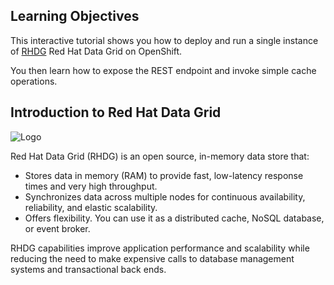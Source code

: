 ## Learning Objectives

This interactive tutorial shows you how to deploy and run a single instance of [RHDG](https://www.redhat.com/en/technologies/jboss-middleware/data-grid) Red Hat Data Grid on OpenShift.

You then learn how to expose the REST endpoint and invoke simple cache operations.

## Introduction to Red Hat Data Grid

![Logo](/openshift/assets/middleware/dg/logo.png)

Red Hat Data Grid (RHDG) is an open source, in-memory data store that:

* Stores data in memory (RAM) to provide fast, low-latency response times and very high throughput.
* Synchronizes data across multiple nodes for continuous availability, reliability, and elastic scalability.
* Offers flexibility. You can use it as a distributed cache, NoSQL database, or event broker.

RHDG capabilities improve application performance and scalability while reducing the need to make expensive calls to database management systems and transactional back ends.
